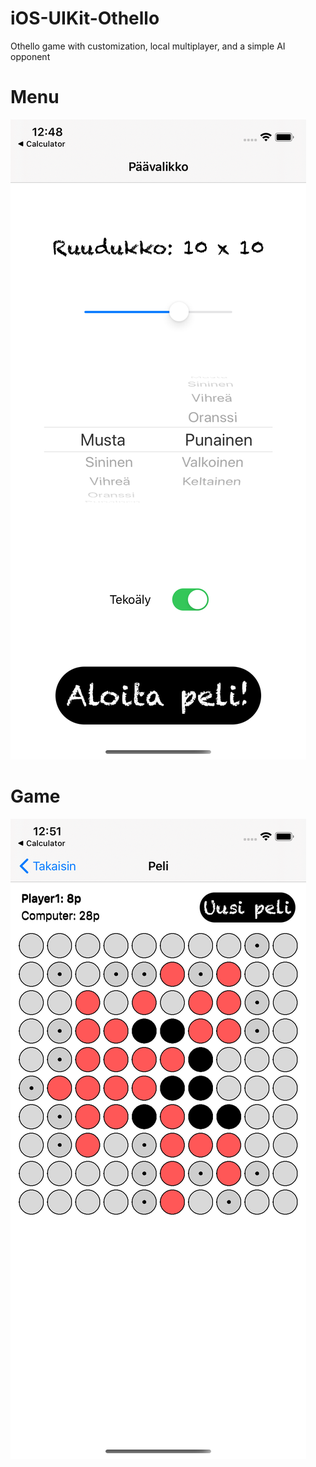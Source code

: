# iOS-UIKit-Othello
Othello game with customization, local multiplayer, and a simple AI opponent

# Menu
![Menu](Pictures/menu.png)

# Game
![Game](Pictures/game.png)
